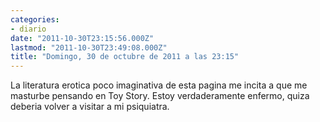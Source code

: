 ```yaml
---
categories:
- diario
date: "2011-10-30T23:15:56.000Z"
lastmod: "2011-10-30T23:49:08.000Z"
title: "Domingo, 30 de octubre de 2011 a las 23:15"
---
```


La literatura erotica poco imaginativa de esta pagina me incita a que me masturbe pensando en Toy Story. Estoy verdaderamente enfermo, quiza deberia volver a visitar a mi psiquiatra.